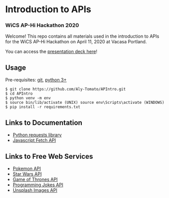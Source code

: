# Introduction to APIs
### WiCS AP-Hi Hackathon 2020

Welcome! This repo contains all materials used in the introduction to APIs
for the WiCS AP-Hi Hackathon on April 11, 2020 at Vacasa Portland.

You can access the 
[presentation deck here](https://docs.google.com/presentation/d/1LbDFdep2Rr8mdjtV4UM1K2B2ED7JvAi4j62O5-IUHBQ/edit?usp=sharing)!


## Usage
Pre-requisites: [git](https://git-scm.com/downloads), [python 3+](https://www.python.org/downloads/)

``` 
$ git clone https://github.com/Aly-Tomato/APIntro.git
$ cd APIntro
$ python venv -m env
$ source bin/lib/activate (UNIX) source env\Scripts\activate (WINDOWS)
$ pip install -r requirements.txt
```

## Links to Documentation
* [Python requests library](https://requests.readthedocs.io/en/master/)
* [Javascript Fetch API](https://developer.mozilla.org/en-US/docs/Web/API/Fetch_API)

## Links to Free Web Services
* [Pokemon API](https://pokeapi.co/)
* [Star Wars API](https://swapi.co/)
* [Game of Thrones API](https://anapioficeandfire.com/)
* [Programming Jokes API](https://sv443.net/jokeapi/v2)
* [Unsplash Images API](https://unsplash.com/developers)
